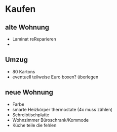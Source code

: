 # Kaufen

## alte Wohnung

- Laminat reReparieren
- 

## Umzug


- 80 Kartons
- eventuell teilweise Euro boxen? überlegen

## neue Wohnung

- Farbe
- smarte Heizkörper thermostate (4x muss zählen)
- Schreibtischplatte
- Wohnzimmer Büroschrank/Kommode
- Küche teile die fehlen

